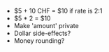 * $5 + 10 CHF = $10 if rate is 2:1
* $5 * 2 = $10
* Make 'amount' private
* Dollar side-effects?
* Money rounding?

